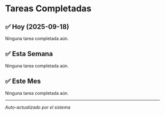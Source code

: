 # Tareas Completadas

## ✅ Hoy (2025-09-18)
Ninguna tarea completada aún.

## ✅ Esta Semana
Ninguna tarea completada aún.

## ✅ Este Mes
Ninguna tarea completada aún.

---
*Auto-actualizado por el sistema*
